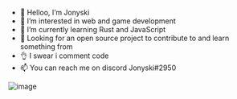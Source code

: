 - 👋 Helloo, I’m Jonyski
- 👀 I’m interested in web and game development
- 🌱 I’m currently learning Rust and JavaScript
- 💩 Looking for an open source project to contribute to and learn something from
- 👌 I swear i comment code
- 📫 You can reach me on discord Jonyski#2950






![image](https://user-images.githubusercontent.com/83891138/181423757-97f732bc-844b-46c5-bd53-26b672d8f949.png)
